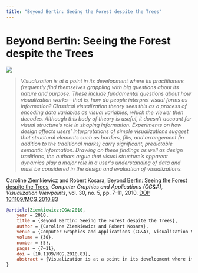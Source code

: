 ```yaml
---
title: "Beyond Bertin: Seeing the Forest despite the Trees"
---
```


# Beyond Bertin: Seeing the Forest despite the Trees

<p><img src="https://media.eagereyes.org/media/2010/Ziemkiewicz_CGA_2010.png" /></p>

> _Visualization is at a point in its development where its practitioners frequently find themselves grappling with big questions about its nature and purpose. These include fundamental questions about how visualization works—that is, how do people interpret visual forms as information? Classical visualization theory sees this as a process of encoding data variables as visual variables, which the viewer then decodes. Although this body of theory is useful, it doesn’t account for visual structure’s role in shaping information. Experiments on how design affects users’ interpretations of simple visualizations suggest that structural elements such as borders, fills, and arrangement (in addition to the traditional marks) carry significant, predictable semantic information. Drawing on these findings as well as design traditions, the authors argue that visual structure’s apparent dynamics play a major role in a user's understanding of data and must be considered in the design and evaluation of visualizations._

Caroline Ziemkiewicz and Robert Kosara, <a href="https://media.eagereyes.org/papers/2010/Ziemkiewicz-CGA-2010.pdf" target="_blank">Beyond Bertin: Seeing the Forest despite the Trees</a>, _Computer Graphics and Applications (CG&A), Visualization Viewpoints_, vol. 30, no. 5, pp. 7–11, 2010. <a href="https://dx.doi.org/10.1109/MCG.2010.83" target="_new">DOI: 10.1109/MCG.2010.83</a>


```bibtex
@article{Ziemkiewicz:CGA:2010,
	year = 2010,
	title = {Beyond Bertin: Seeing the Forest despite the Trees},
	author = {Caroline Ziemkiewicz and Robert Kosara},
	venue = {Computer Graphics and Applications (CG&A), Visualization Viewpoints},
	volume = {30},
	number = {5},
	pages = {7–11},
	doi = {10.1109/MCG.2010.83},
	abstract = {Visualization is at a point in its development where its practitioners frequently find themselves grappling with big questions about its nature and purpose. These include fundamental questions about how visualization works—that is, how do people interpret visual forms as information? Classical visualization theory sees this as a process of encoding data variables as visual variables, which the viewer then decodes. Although this body of theory is useful, it doesn’t account for visual structure’s role in shaping information. Experiments on how design affects users’ interpretations of simple visualizations suggest that structural elements such as borders, fills, and arrangement (in addition to the traditional marks) carry significant, predictable semantic information. Drawing on these findings as well as design traditions, the authors argue that visual structure’s apparent dynamics play a major role in a user's understanding of data and must be considered in the design and evaluation of visualizations.},
}
```

